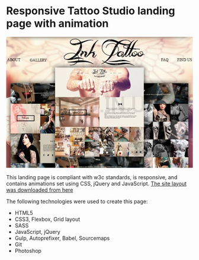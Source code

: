 **Responsive Tattoo Studio landing page with animation**
=================

![screenshot of sample](Sample.jpg)

This landing page is compliant with w3c standards, is responsive, and contains animations set using CSS, jQuery and JavaScript.
[The site layout was downloaded from here](https://psd.in.ua/maket-sajta-studii-tatu/)

The following technologies were used to create this page:
* HTML5
* CSS3, Flexbox, Grid layout
* SASS
* JavaScript, jQuery
* Gulp, Autoprefixer, Babel, Sourcemaps
* Git
* Photoshop
